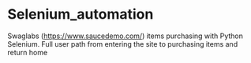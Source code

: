 # Selenium_automation
Swaglabs (https://www.saucedemo.com/) items purchasing with Python Selenium. Full user path from entering the site to purchasing items and return home
